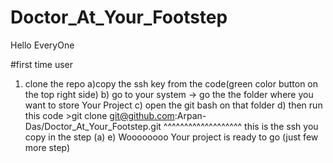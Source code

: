 # Doctor_At_Your_Footstep

Hello EveryOne

#first time user
1) clone the repo
    a)copy the ssh key from the code(green color button on the top right side)
    b) go to your system -> go the the folder where you want to store Your Project
    c) open the git bash on that folder 
    d) then run this code 
        >git clone git@github.com:Arpan-Das/Doctor_At_Your_Footstep.git
                           ^^^^^^^^^^^^^^^^^^^ this is the ssh you copy in the step (a)
    e) Woooooooo Your project is ready to go (just few more step)
